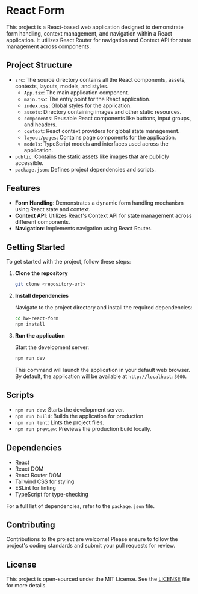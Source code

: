 # React Form

This project is a React-based web application designed to demonstrate form handling, context management, and navigation within a React application. It utilizes React Router for navigation and Context API for state management across components.

## Project Structure

- `src`: The source directory contains all the React components, assets, contexts, layouts, models, and styles.
  - `App.tsx`: The main application component.
  - `main.tsx`: The entry point for the React application.
  - `index.css`: Global styles for the application.
  - `assets`: Directory containing images and other static resources.
  - `components`: Reusable React components like buttons, input groups, and headers.
  - `context`: React context providers for global state management.
  - `layout/pages`: Contains page components for the application.
  - `models`: TypeScript models and interfaces used across the application.
- `public`: Contains the static assets like images that are publicly accessible.
- `package.json`: Defines project dependencies and scripts.

## Features

- **Form Handling**: Demonstrates a dynamic form handling mechanism using React state and context.
- **Context API**: Utilizes React's Context API for state management across different components.
- **Navigation**: Implements navigation using React Router.

## Getting Started

To get started with the project, follow these steps:

1. **Clone the repository**

   ```sh
   git clone <repository-url>
   ```

2. **Install dependencies**

   Navigate to the project directory and install the required dependencies:

   ```sh
   cd hw-react-form
   npm install
   ```

3. **Run the application**

   Start the development server:

   ```sh
   npm run dev
   ```

   This command will launch the application in your default web browser. By default, the application will be available at `http://localhost:3000`.

## Scripts

- `npm run dev`: Starts the development server.
- `npm run build`: Builds the application for production.
- `npm run lint`: Lints the project files.
- `npm run preview`: Previews the production build locally.

## Dependencies

- React
- React DOM
- React Router DOM
- Tailwind CSS for styling
- ESLint for linting
- TypeScript for type-checking

For a full list of dependencies, refer to the `package.json` file.

## Contributing

Contributions to the project are welcome! Please ensure to follow the project's coding standards and submit your pull requests for review.

## License

This project is open-sourced under the MIT License. See the [LICENSE](LICENSE) file for more details.
